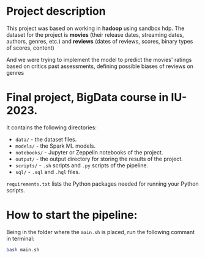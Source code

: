 # Project description

This project was based on working in **hadoop** using sandbox hdp.
The dataset for the project is **movies** (their release dates, streaming dates, authors, genres, etc.) and **reviews** (dates of reviews, scores, binary types of scores, content)

And we were trying to implement the model to predict the movies' ratings based on critics past assessments, defining possible biases of reviews on genres

# Final project, BigData course in IU-2023.

It contains the following directories:
- `data/` - the dataset files.
- `models/` - the Spark ML models.
- `notebooks/` - Jupyter or Zeppelin notebooks of the project.
- `output/` - the output directory for storing the results of the project.
- `scripts/` -  `.sh` scripts and `.py` scripts of the pipeline.
- `sql/` - `.sql` and `.hql` files.

`requirements.txt` lists the Python packages needed for running your Python scripts.

# How to start the pipeline:

Being in the folder where the `main.sh` is placed, run the following commant in terminal:
```bash
bash main.sh
```
